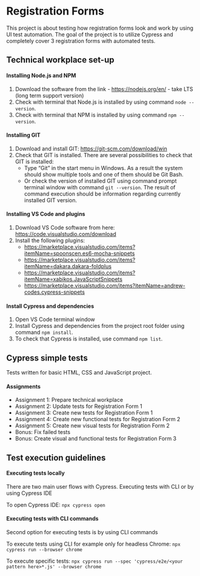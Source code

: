 # Registration Forms
This project is about testing how registration forms look and work by using UI test automation. The goal of the project is to utilize Cypress and completely cover 3 registration forms with automated tests.

## Technical workplace set-up
#### Installing Node.js and NPM
1. Download the software from the link - https://nodejs.org/en/ - take LTS (long term support version)  
2. Check with terminal that Node.js is installed by using command `node --version`.
3. Check with terminal that NPM is installed by using command `npm --version`.
#### Installing GIT
1. Download and install GIT:  https://git-scm.com/download/win
2. Check that GIT is installed. There are several possibilities to check that GIT is installed:
    * Type “Git” in the start menu in Windows. As a result the system should show multiple tools and one of them should be Git Bash.
    * Or check the version of installed GIT using command prompt terminal window with command `git --version`. The result of command execution should be information regarding currently installed GIT version.
#### Installing VS Code and plugins
1. Download VS Code software from here: https://code.visualstudio.com/download
2. Install the following plugins:
     * https://marketplace.visualstudio.com/items?itemName=spoonscen.es6-mocha-snippets
     * https://marketplace.visualstudio.com/items?itemName=dakara.dakara-foldplus
     * https://marketplace.visualstudio.com/items?itemName=xabikos.JavaScriptSnippets
     * https://marketplace.visualstudio.com/items?itemName=andrew-codes.cypress-snippets
#### Install Cypress and dependencies
1. Open VS Code terminal window
2. Install Cypress and dependencies from the project root folder using command `npm install`.
3. To check that Cypress is installed, use command `npm list`.

## Cypress simple tests
Tests written for basic HTML, CSS and JavaScript project.
#### Assignments
* Assignment 1: Prepare technical workplace
* Assignment 2: Update tests for Registration Form 1
* Assignment 3: Create new tests for Registration Form 1
* Assignment 4: Create new functional tests for Registration Form 2
* Assignment 5: Create new visual tests for Registration Form 2
* Bonus: Fix failed tests
* Bonus: Create visual and functional tests for Registration Form 3

## Test execution guidelines

#### Executing tests locally
There are two main user flows with Cypress. Executing tests with CLI or by using Cypress IDE

To open Cypress IDE:
`npx cypress open`

#### Executing tests with CLI commands
Second option for executing tests is by using CLI commands

To execute tests using CLI for example only for headless Chrome:
`npx cypress run --browser chrome`

To execute specific tests:
`npx cypress run --spec 'cypress/e2e/<your pattern here>*.js' --browser chrome`




